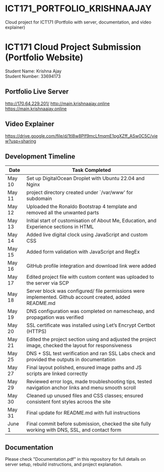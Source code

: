 # ICT171_PORTFOLIO_KRISHNAAJAY
Cloud project for ICT171 (Portfolio with server, documentation, and video explainer)

# ICT171 Cloud Project Submission (Portfolio Website)

Student Name: Krishna Ajay  
Student Number: 33694173

## Portfolio Live Server  
http://170.64.229.201/
http://main.krishnaajay.online
https://main.krishnaajay.online 

## Video Explainer  
https://drive.google.com/file/d/1tl8w8Plf9mcLfmqmE1pgXZff_ASw0C5C/view?usp=sharing

## Development Timeline

| Date        | Task Completed                                                                                         |
|-------------|--------------------------------------------------------------------------------------------------------| 
| May 10      | Set up DigitalOcean Droplet with Ubuntu 22.04 and Nginx                                                |
| May 11      | project directory created under `/var/www' for subdomain                                               |
| May 12      | Uploaded the Ronaldo Bootstrap 4 template and removed all the unwanted parts                           |
| May 13      | Initial start of customisation of About Me, Education, and Experience sections in HTML                 |
| May 14      | Added live digital clock using JavaScript and custom CSS                                               |
| May 15      | Added form validation with JavaScript and RegEx                                                        |
| May 16      | GitHub profile integration and download link were added                                                |
| May 17      | Edited project file with custom content was uploaded to the server via SCP                             |
| May 18      | Server block was configured/ file permissions were implemented. Github account created, added README.md|
| May 19      | DNS configuration was completed on namescheap, and propagation was verified                            |
| May 20      | SSL certificate was installed using Let’s Encrypt Certbot (HTTPS)                                      |
| May 21      | Edited the project section using and adjusted the project image, checked the layout for responsiveness |
| May 25      | DNS + SSL test verification and ran SSL Labs check and provided the outputs in documentation           |
| May 27      | Final layout polished, ensured image paths and JS scripts are linked correctly                         |
| May 29      | Reviewed error logs, made troubleshooting tips, tested navigation anchor links and menu smooth scroll  |
| May 30      | Cleaned up unused files and CSS classes; ensured consistent font styles acroos the site                |
| May 31      | Final update for README.md with full instructions                                                      |
| June 1      | Final commit before submission, checked the site fully working with DNS, SSL, and contact form         |

## Documentation  
Please check "Documentation.pdf" in this repository for full details on server setup, rebuild instructions, and project explanation.
